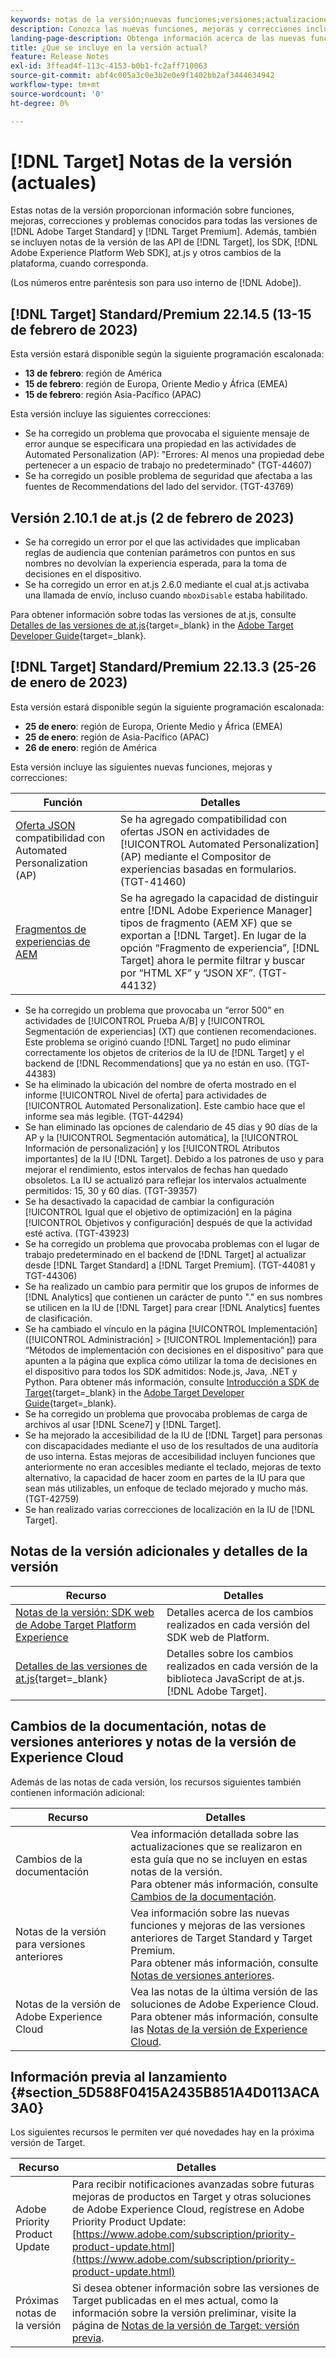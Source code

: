 ```yaml
---
keywords: notas de la versión;nuevas funciones;versiones;actualizaciones;actualización;versión;mejora;mejoras;correcciones;correcciones de errores;actualizaciones
description: Conozca las nuevas funciones, mejoras y correcciones incluidas en la versión actual de  [!DNL Adobe Target], incluidos SDK, API y bibliotecas de JavaScript.
landing-page-description: Obtenga información acerca de las nuevas funciones, mejoras y correcciones incluidas en la versión actual de  [!DNL Adobe Target].
title: ¿Qué se incluye en la versión actual?
feature: Release Notes
exl-id: 3ffead4f-113c-4153-b0b1-fc2aff710063
source-git-commit: abf4c005a3c0e3b2e0e9f1402bb2af3444634942
workflow-type: tm+mt
source-wordcount: '0'
ht-degree: 0%

---
```


# [!DNL Target] Notas de la versión (actuales)

Estas notas de la versión proporcionan información sobre funciones, mejoras, correcciones y problemas conocidos para todas las versiones de [!DNL Adobe Target Standard] y [!DNL Target Premium]. Además, también se incluyen notas de la versión de las API de [!DNL Target], los SDK, [!DNL Adobe Experience Platform Web SDK], at.js y otros cambios de la plataforma, cuando corresponda.

(Los números entre paréntesis son para uso interno de [!DNL Adobe]).

## [!DNL Target] Standard/Premium 22.14.5 (13-15 de febrero de 2023)

Esta versión estará disponible según la siguiente programación escalonada:

* **13 de febrero**: región de América
* **15 de febrero**: región de Europa, Oriente Medio y África (EMEA)
* **15 de febrero**: región Asia-Pacífico (APAC)

Esta versión incluye las siguientes correcciones:

* Se ha corregido un problema que provocaba el siguiente mensaje de error aunque se especificara una propiedad en las actividades de Automated Personalization (AP): &quot;Errores: Al menos una propiedad debe pertenecer a un espacio de trabajo no predeterminado&quot; (TGT-44607)
* Se ha corregido un posible problema de seguridad que afectaba a las fuentes de Recommendations del lado del servidor. (TGT-43769)

## Versión 2.10.1 de at.js (2 de febrero de 2023)

* Se ha corregido un error por el que las actividades que implicaban reglas de audiencia que contenían parámetros con puntos en sus nombres no devolvían la experiencia esperada, para la toma de decisiones en el dispositivo.
* Se ha corregido un error en at.js 2.6.0 mediante el cual at.js activaba una llamada de envío, incluso cuando `mboxDisable` estaba habilitado.

Para obtener información sobre todas las versiones de at.js, consulte [Detalles de las versiones de at.js](https://developer.adobe.com/target/implement/client-side/atjs/target-atjs-versions/){target=_blank} in the [Adobe Target Developer Guide](https://developer.adobe.com/target/){target=_blank}.

## [!DNL Target] Standard/Premium 22.13.3 (25-26 de enero de 2023)

Esta versión estará disponible según la siguiente programación escalonada:

* **25 de enero**: región de Europa, Oriente Medio y África (EMEA)
* **25 de enero**: región de Asia-Pacífico (APAC)
* **26 de enero**: región de América

Esta versión incluye las siguientes nuevas funciones, mejoras y correcciones:

| Función | Detalles |
| --- | --- |
| [Oferta JSON](/help/main/c-experiences/c-manage-content/create-json-offer.md) compatibilidad con Automated Personalization (AP) | Se ha agregado compatibilidad con ofertas JSON en actividades de [!UICONTROL Automated Personalization] (AP) mediante el Compositor de experiencias basadas en formularios. (TGT-41460) |
| [Fragmentos de experiencias de AEM](/help/main/c-experiences/c-manage-content/aem-experience-fragments.md) | Se ha agregado la capacidad de distinguir entre [!DNL Adobe Experience Manager] tipos de fragmento (AEM XF) que se exportan a [!DNL Target]. En lugar de la opción “Fragmento de experiencia”, [!DNL Target] ahora le permite filtrar y buscar por “HTML XF” y “JSON XF”. (TGT-44132) |

* Se ha corregido un problema que provocaba un “error 500” en actividades de [!UICONTROL Prueba A/B] y [!UICONTROL Segmentación de experiencias] (XT) que contienen recomendaciones. Este problema se originó cuando [!DNL Target] no pudo eliminar correctamente los objetos de criterios de la IU de [!DNL Target] y el backend de [!DNL Recommendations] que ya no están en uso. (TGT-44383)
* Se ha eliminado la ubicación del nombre de oferta mostrado en el informe [!UICONTROL Nivel de oferta] para actividades de [!UICONTROL Automated Personalization]. Este cambio hace que el informe sea más legible. (TGT-44294)
* Se han eliminado las opciones de calendario de 45 días y 90 días de la AP y la [!UICONTROL Segmentación automática], la [!UICONTROL Información de personalización] y los [!UICONTROL Atributos importantes] de la IU [!DNL Target]. Debido a los patrones de uso y para mejorar el rendimiento, estos intervalos de fechas han quedado obsoletos. La IU se actualizó para reflejar los intervalos actualmente permitidos: 15, 30 y 60 días. (TGT-39357)
* Se ha desactivado la capacidad de cambiar la configuración [!UICONTROL Igual que el objetivo de optimización] en la página [!UICONTROL Objetivos y configuración] después de que la actividad esté activa. (TGT-43923)
* Se ha corregido un problema que provocaba problemas con el lugar de trabajo predeterminado en el backend de [!DNL Target] al actualizar desde [!DNL Target Standard] a [!DNL Target Premium]. (TGT-44081 y TGT-44306)
* Se ha realizado un cambio para permitir que los grupos de informes de [!DNL Analytics] que contienen un carácter de punto &quot;.&quot; en sus nombres se utilicen en la IU de [!DNL Target] para crear [!DNL Analytics] fuentes de clasificación.
* Se ha cambiado el vínculo en la página [!UICONTROL Implementación] ([!UICONTROL Administración] > [!UICONTROL Implementación]) para “Métodos de implementación con decisiones en el dispositivo” para que apunten a la página que explica cómo utilizar la toma de decisiones en el dispositivo para todos los SDK admitidos: Node.js, Java, .NET y Python. Para obtener más información, consulte [Introducción a SDK de Target](https://developer.adobe.com/target/implement/server-side/sdk-guides/getting-started/){target=_blank} in the [Adobe Target Developer Guide](https://developer.adobe.com/target/){target=_blank}.
* Se ha corregido un problema que provocaba problemas de carga de archivos al usar [!DNL Scene7] y [!DNL Target].
* Se ha mejorado la accesibilidad de la IU de [!DNL Target] para personas con discapacidades mediante el uso de los resultados de una auditoría de uso interna. Estas mejoras de accesibilidad incluyen funciones que anteriormente no eran accesibles mediante el teclado, mejoras de texto alternativo, la capacidad de hacer zoom en partes de la IU para que sean más utilizables, un enfoque de teclado mejorado y mucho más.   (TGT-42759)
* Se han realizado varias correcciones de localización en la IU de [!DNL Target].

## Notas de la versión adicionales y detalles de la versión

| Recurso | Detalles |
|--- |--- |
| [Notas de la versión: SDK web de Adobe Target Platform Experience](https://experienceleague.adobe.com/docs/experience-platform/edge/release-notes.html?lang=es) | Detalles acerca de los cambios realizados en cada versión del SDK web de Platform. |
| [Detalles de las versiones de at.js](https://developer.adobe.com/target/implement/client-side/atjs/target-atjs-versions/){target=_blank} | Detalles sobre los cambios realizados en cada versión de la biblioteca JavaScript de at.js. [!DNL Adobe Target]. |

## Cambios de la documentación, notas de versiones anteriores y notas de la versión de Experience Cloud

Además de las notas de cada versión, los recursos siguientes también contienen información adicional:

| Recurso | Detalles |
|--- |--- |
| Cambios de la documentación | Vea información detallada sobre las actualizaciones que se realizaron en esta guía que no se incluyen en estas notas de la versión.<br>Para obtener más información, consulte [Cambios de la documentación](/help/main/r-release-notes/doc-change.md#reference_366123CF00994BACBBF9BBDF2C4D840C). |
| Notas de la versión para versiones anteriores | Vea información sobre las nuevas funciones y mejoras de las versiones anteriores de Target Standard y Target Premium.<br>Para obtener más información, consulte [Notas de versiones anteriores](/help/main/r-release-notes/release-notes-for-previous-releases.md). |
| Notas de la versión de Adobe Experience Cloud | Vea las notas de la última versión de las soluciones de Adobe Experience Cloud.<br>Para obtener más información, consulte las [Notas de la versión de Experience Cloud](https://experienceleague.adobe.com/docs/release-notes/experience-cloud/current.html?lang=es). |

## Información previa al lanzamiento {#section_5D588F0415A2435B851A4D0113ACA3A0}

Los siguientes recursos le permiten ver qué novedades hay en la próxima versión de Target.

| Recurso | Detalles |
|--- |--- |
| Adobe Priority Product Update | Para recibir notificaciones avanzadas sobre futuras mejoras de productos en Target y otras soluciones de Adobe Experience Cloud, regístrese en Adobe Priority Product Update:<br>[https://www.adobe.com/subscription/priority-product-update.html](https://www.adobe.com/subscription/priority-product-update.html) |
| Próximas notas de la versión | Si desea obtener información sobre las versiones de Target publicadas en el mes actual, como la información sobre la versión preliminar, visite la página de [Notas de la versión de Target: versión previa](/help/main/r-release-notes/target-release-notes.md). |
